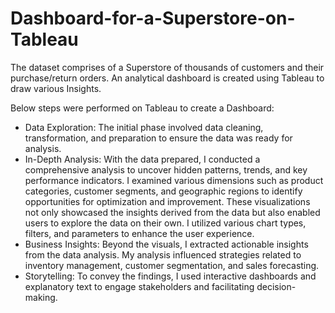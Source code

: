 # Dashboard-for-a-Superstore-on-Tableau
The dataset comprises of a Superstore of thousands of customers and their purchase/return orders. An analytical dashboard is created using Tableau to draw various Insights.<p>

Below steps were performed on Tableau to create a Dashboard:<p>
<ul>
<li>Data Exploration: The initial phase involved data cleaning, transformation, and preparation to ensure the data was ready for analysis.</li>
<li>In-Depth Analysis: With the data prepared, I conducted a comprehensive analysis to uncover hidden patterns, trends, and key performance indicators. I examined various dimensions such as product categories, customer segments, and geographic regions to identify opportunities for optimization and improvement. These visualizations not only showcased the insights derived from the data but also enabled users to explore the data on their own. I utilized various chart types, filters, and parameters to enhance the user experience.</li>
<li>Business Insights: Beyond the visuals, I extracted actionable insights from the data analysis. My analysis influenced strategies related to inventory management, customer segmentation, and sales forecasting.</li>
<li>Storytelling: To convey the findings, I used interactive dashboards and explanatory text to engage stakeholders and facilitating decision-making.</li>
</ul>
